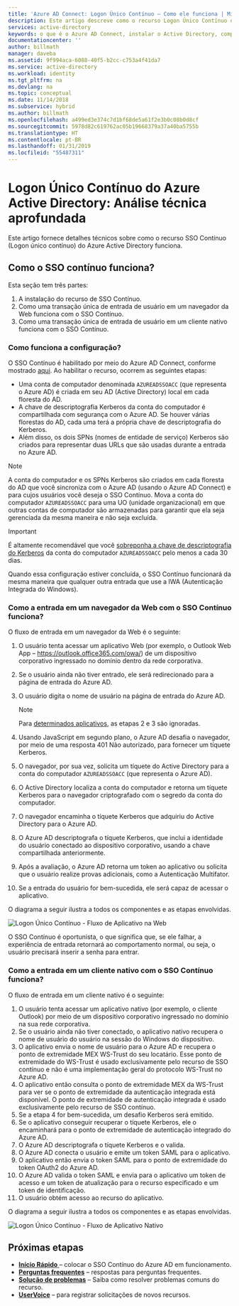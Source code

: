 ```yaml
---
title: 'Azure AD Connect: Logon Único Contínuo – Como ele funciona | Microsoft Docs'
description: Este artigo descreve como o recurso Logon Único Contínuo do Azure Active Directory funciona.
services: active-directory
keywords: o que é o Azure AD Connect, instalar o Active Directory, componentes necessários do Azure AD, SSO, Logon Único
documentationcenter: ''
author: billmath
manager: daveba
ms.assetid: 9f994aca-6088-40f5-b2cc-c753a4f41da7
ms.service: active-directory
ms.workload: identity
ms.tgt_pltfrm: na
ms.devlang: na
ms.topic: conceptual
ms.date: 11/14/2018
ms.subservice: hybrid
ms.author: billmath
ms.openlocfilehash: a499ed3e374c7d1bf68de5a61f2e3b0c08b0d8cf
ms.sourcegitcommit: 5978d82c619762ac05b19668379a37a40ba5755b
ms.translationtype: HT
ms.contentlocale: pt-BR
ms.lasthandoff: 01/31/2019
ms.locfileid: "55487311"
---
```

# <a name="azure-active-directory-seamless-single-sign-on-technical-deep-dive"></a>Logon Único Contínuo do Azure Active Directory: Análise técnica aprofundada

Este artigo fornece detalhes técnicos sobre como o recurso SSO Contínuo (Logon único contínuo) do Azure Active Directory funciona.

## <a name="how-does-seamless-sso-work"></a>Como o SSO contínuo funciona?

Esta seção tem três partes:

1. A instalação do recurso de SSO Contínuo.
2. Como uma transação única de entrada de usuário em um navegador da Web funciona com o SSO Contínuo.
3. Como uma transação única de entrada de usuário em um cliente nativo funciona com o SSO Contínuo.

### <a name="how-does-set-up-work"></a>Como funciona a configuração?

O SSO Contínuo é habilitado por meio do Azure AD Connect, conforme mostrado [aqui](how-to-connect-sso-quick-start.md). Ao habilitar o recurso, ocorrem as seguintes etapas:

- Uma conta de computador denominada `AZUREADSSOACC` (que representa o Azure AD) é criada em seu AD (Active Directory) local em cada floresta do AD.
- A chave de descriptografia Kerberos da conta do computador é compartilhada com segurança com o Azure AD. Se houver várias florestas do AD, cada uma terá a própria chave de descriptografia do Kerberos.
- Além disso, os dois SPNs (nomes de entidade de serviço) Kerberos são criados para representar duas URLs que são usadas durante a entrada no Azure AD.

>[!NOTE]
> A conta do computador e os SPNs Kerberos são criados em cada floresta do AD que você sincroniza com o Azure AD (usando o Azure AD Connect) e para cujos usuários você deseja o SSO Contínuo. Mova a conta do computador `AZUREADSSOACC` para uma UO (unidade organizacional) em que outras contas de computador são armazenadas para garantir que ela seja gerenciada da mesma maneira e não seja excluída.

>[!IMPORTANT]
>É altamente recomendável que você [sobreponha a chave de descriptografia do Kerberos](how-to-connect-sso-faq.md#how-can-i-roll-over-the-kerberos-decryption-key-of-the-azureadssoacc-computer-account) da conta do computador `AZUREADSSOACC` pelo menos a cada 30 dias.

Quando essa configuração estiver concluída, o SSO Contínuo funcionará da mesma maneira que qualquer outra entrada que use a IWA (Autenticação Integrada do Windows).

### <a name="how-does-sign-in-on-a-web-browser-with-seamless-sso-work"></a>Como a entrada em um navegador da Web com o SSO Contínuo funciona?

O fluxo de entrada em um navegador da Web é o seguinte:

1. O usuário tenta acessar um aplicativo Web (por exemplo, o Outlook Web App – https://outlook.office365.com/owa/) de um dispositivo corporativo ingressado no domínio dentro da rede corporativa.
2. Se o usuário ainda não tiver entrado, ele será redirecionado para a página de entrada do Azure AD.
3. O usuário digita o nome de usuário na página de entrada do Azure AD.

   >[!NOTE]
   >Para [determinados aplicativos](./how-to-connect-sso-faq.md#what-applications-take-advantage-of-domainhint-or-loginhint-parameter-capability-of-seamless-sso), as etapas 2 e 3 são ignoradas.

4. Usando JavaScript em segundo plano, o Azure AD desafia o navegador, por meio de uma resposta 401 Não autorizado, para fornecer um tíquete Kerberos.
5. O navegador, por sua vez, solicita um tíquete do Active Directory para a conta do computador `AZUREADSSOACC` (que representa o Azure AD).
6. O Active Directory localiza a conta do computador e retorna um tíquete Kerberos para o navegador criptografado com o segredo da conta do computador.
7. O navegador encaminha o tíquete Kerberos que adquiriu do Active Directory para o Azure AD.
8. O Azure AD descriptografa o tíquete Kerberos, que inclui a identidade do usuário conectado ao dispositivo corporativo, usando a chave compartilhada anteriormente.
9. Após a avaliação, o Azure AD retorna um token ao aplicativo ou solicita que o usuário realize provas adicionais, como a Autenticação Multifator.
10. Se a entrada do usuário for bem-sucedida, ele será capaz de acessar o aplicativo.

O diagrama a seguir ilustra a todos os componentes e as etapas envolvidas.

![Logon Único Contínuo - Fluxo de Aplicativo na Web](./media/how-to-connect-sso-how-it-works/sso2.png)

O SSO Contínuo é oportunista, o que significa que, se ele falhar, a experiência de entrada retornará ao comportamento normal, ou seja, o usuário precisará inserir a senha para entrar.

### <a name="how-does-sign-in-on-a-native-client-with-seamless-sso-work"></a>Como a entrada em um cliente nativo com o SSO Contínuo funciona?

O fluxo de entrada em um cliente nativo é o seguinte:

1. O usuário tenta acessar um aplicativo nativo (por exemplo, o cliente Outlook) por meio de um dispositivo corporativo ingressado no domínio na sua rede corporativa.
2. Se o usuário ainda não tiver conectado, o aplicativo nativo recupera o nome de usuário do usuário na sessão do Windows do dispositivo.
3. O aplicativo envia o nome de usuário para o Azure AD e recupera o ponto de extremidade MEX WS-Trust do seu locatário. Esse ponto de extremidade do WS-Trust é usado exclusivamente pelo recurso de SSO contínuo e não é uma implementação geral do protocolo WS-Trust no Azure AD.
4. O aplicativo então consulta o ponto de extremidade MEX da WS-Trust para ver se o ponto de extremidade da autenticação integrada está disponível. O ponto de extremidade de autenticação integrada é usado exclusivamente pelo recurso de SSO contínuo.
5. Se a etapa 4 for bem-sucedida, um desafio Kerberos será emitido.
6. Se o aplicativo conseguir recuperar o tíquete Kerberos, ele o encaminhará para o ponto de extremidade de autenticação integrado do Azure AD.
7. O Azure AD descriptografa o tíquete Kerberos e o valida.
8. O Azure AD conecta o usuário e emite um token SAML para o aplicativo.
9. O aplicativo então envia o token SAML para o ponto de extremidade do token OAuth2 do Azure AD.
10. O Azure AD valida o token SAML e envia para o aplicativo um token de acesso e um token de atualização para o recurso especificado e um token de identificação.
11. O usuário obtém acesso ao recurso do aplicativo.

O diagrama a seguir ilustra a todos os componentes e as etapas envolvidas.

![Logon Único Contínuo - Fluxo de Aplicativo Nativo](./media/how-to-connect-sso-how-it-works/sso14.png)

## <a name="next-steps"></a>Próximas etapas

- [**Início Rápido** ](how-to-connect-sso-quick-start.md) – colocar o SSO Contínuo do Azure AD em funcionamento.
- [**Perguntas frequentes**](how-to-connect-sso-faq.md) – respostas para perguntas frequentes.
- [**Solução de problemas**](tshoot-connect-sso.md) – Saiba como resolver problemas comuns do recurso.
- [**UserVoice**](https://feedback.azure.com/forums/169401-azure-active-directory/category/160611-directory-synchronization-aad-connect) – para registrar solicitações de novos recursos.
